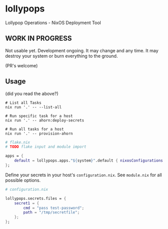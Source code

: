 # lollypops

Lollypop Operations - NixOS Deployment Tool

## WORK IN PROGRESS

Not usable yet. Development ongoing. It may change and any time. It may destroy
your system or burn everything to the ground.

(PR's welcome)

## Usage

(did you read the above?)

```
# List all Tasks
nix run '.' -- --list-all

# Run specific task for a host
nix run '.' -- ahorn:deploy-secrets

# Run all tasks for a host
nix run '.' -- provision-ahorn
```

```nix
# flake.nix
# TODO flake input and module import

apps = {
	default = lollypops.apps."${system}".default { nixosConfigurations = self.nixosConfigurations; };
};
```

Define your secrets in your host's `configuration.nix`. See `module.nix` for all
possible options.

```nix
# configuration.nix

lollypops.secrets.files = {
	secret1 = {
		cmd = "pass test-password";
		path = "/tmp/secretfile";
	};
};
```
